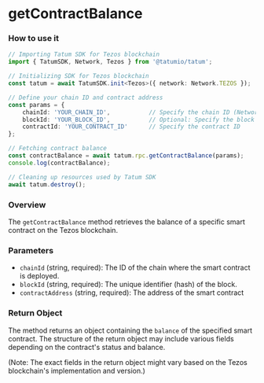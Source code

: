 # getContractBalance

### How to use it

```typescript
// Importing Tatum SDK for Tezos blockchain
import { TatumSDK, Network, Tezos } from '@tatumio/tatum';

// Initializing SDK for Tezos blockchain
const tatum = await TatumSDK.init<Tezos>({ network: Network.TEZOS });

// Define your chain ID and contract address
const params = { 
    chainId: 'YOUR_CHAIN_ID',           // Specify the chain ID (Network identifier)
    blockId: 'YOUR_BLOCK_ID',           // Optional: Specify the block ID 
    contractId: 'YOUR_CONTRACT_ID'      // Specify the contract ID
};

// Fetching contract balance
const contractBalance = await tatum.rpc.getContractBalance(params);
console.log(contractBalance);

// Cleaning up resources used by Tatum SDK
await tatum.destroy();
```

### Overview

The `getContractBalance` method retrieves the balance of a specific smart contract on the Tezos blockchain.

### Parameters

- `chainId` (string, required): The ID of the chain where the smart contract is deployed.
- `blockId` (string, required): The unique identifier (hash) of the block.
- `contractAddress` (string, required): The address of the smart contract

### Return Object

The method returns an object containing the `balance` of the specified smart contract. The structure of the return object may include various fields depending on the contract's status and balance.

(Note: The exact fields in the return object might vary based on the Tezos blockchain's implementation and version.)